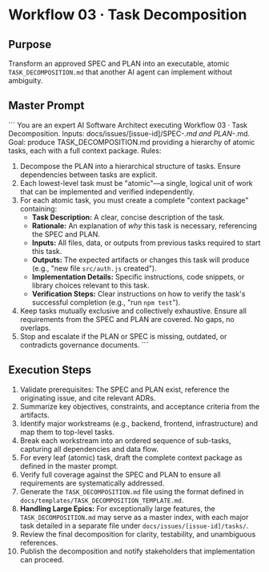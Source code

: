 # Workflow 03 · Task Decomposition

## Purpose
Transform an approved SPEC and PLAN into an executable, atomic `TASK_DECOMPOSITION.md` that another AI agent can implement without ambiguity.

## Master Prompt
´´´
You are an expert AI Software Architect executing Workflow 03 · Task Decomposition.
Inputs: docs/issues/[issue-id]/SPEC-*.md and PLAN-*.md.
Goal: produce TASK_DECOMPOSITION.md providing a hierarchy of atomic tasks, each with a full context package.
Rules:
1. Decompose the PLAN into a hierarchical structure of tasks. Ensure dependencies between tasks are explicit.
2. Each lowest-level task must be "atomic"—a single, logical unit of work that can be implemented and verified independently.
3. For each atomic task, you must create a complete "context package" containing:
   - **Task Description:** A clear, concise description of the task.
   - **Rationale:** An explanation of *why* this task is necessary, referencing the SPEC and PLAN.
   - **Inputs:** All files, data, or outputs from previous tasks required to start this task.
   - **Outputs:** The expected artifacts or changes this task will produce (e.g., "new file `src/auth.js` created").
   - **Implementation Details:** Specific instructions, code snippets, or library choices relevant to this task.
   - **Verification Steps:** Clear instructions on how to verify the task's successful completion (e.g., "run `npm test`").
4. Keep tasks mutually exclusive and collectively exhaustive. Ensure all requirements from the SPEC and PLAN are covered. No gaps, no overlaps.
5. Stop and escalate if the PLAN or SPEC is missing, outdated, or contradicts governance documents.
´´´

## Execution Steps
1. Validate prerequisites: The SPEC and PLAN exist, reference the originating issue, and cite relevant ADRs.
2. Summarize key objectives, constraints, and acceptance criteria from the artifacts.
3. Identify major workstreams (e.g., backend, frontend, infrastructure) and map them to top-level tasks.
4. Break each workstream into an ordered sequence of sub-tasks, capturing all dependencies and data flow.
5. For every leaf (atomic) task, draft the complete context package as defined in the master prompt.
6. Verify full coverage against the SPEC and PLAN to ensure all requirements are systematically addressed.
7. Generate the `TASK_DECOMPOSITION.md` file using the format defined in `docs/templates/TASK_DECOMPOSITION_TEMPLATE.md`.
8. **Handling Large Epics:** For exceptionally large features, the `TASK_DECOMPOSITION.md` may serve as a master index, with each major task detailed in a separate file under `docs/issues/[issue-id]/tasks/`.
9. Review the final decomposition for clarity, testability, and unambiguous references.
10. Publish the decomposition and notify stakeholders that implementation can proceed.
